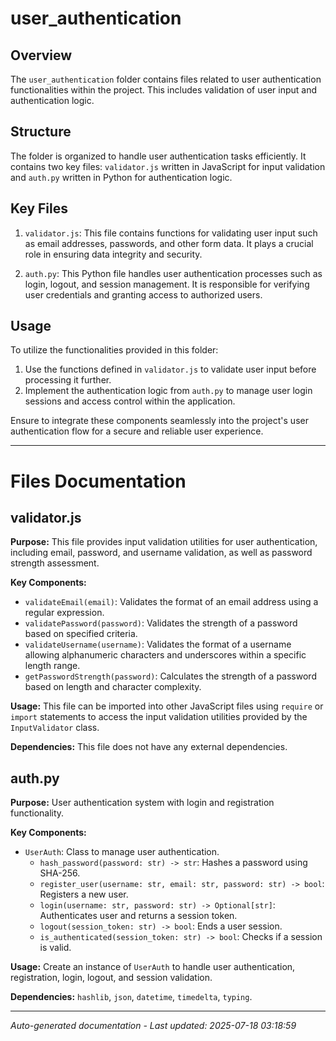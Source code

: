 # user_authentication

## Overview
The `user_authentication` folder contains files related to user authentication functionalities within the project. This includes validation of user input and authentication logic.

## Structure
The folder is organized to handle user authentication tasks efficiently. It contains two key files: `validator.js` written in JavaScript for input validation and `auth.py` written in Python for authentication logic.

## Key Files
1. `validator.js`: This file contains functions for validating user input such as email addresses, passwords, and other form data. It plays a crucial role in ensuring data integrity and security.
   
2. `auth.py`: This Python file handles user authentication processes such as login, logout, and session management. It is responsible for verifying user credentials and granting access to authorized users.

## Usage
To utilize the functionalities provided in this folder:
1. Use the functions defined in `validator.js` to validate user input before processing it further.
2. Implement the authentication logic from `auth.py` to manage user login sessions and access control within the application.

Ensure to integrate these components seamlessly into the project's user authentication flow for a secure and reliable user experience.

---

# Files Documentation

## validator.js

**Purpose:** This file provides input validation utilities for user authentication, including email, password, and username validation, as well as password strength assessment.

**Key Components:**
- `validateEmail(email)`: Validates the format of an email address using a regular expression.
- `validatePassword(password)`: Validates the strength of a password based on specified criteria.
- `validateUsername(username)`: Validates the format of a username allowing alphanumeric characters and underscores within a specific length range.
- `getPasswordStrength(password)`: Calculates the strength of a password based on length and character complexity.

**Usage:** This file can be imported into other JavaScript files using `require` or `import` statements to access the input validation utilities provided by the `InputValidator` class.

**Dependencies:** This file does not have any external dependencies.

## auth.py

**Purpose:** User authentication system with login and registration functionality.

**Key Components:**
- `UserAuth`: Class to manage user authentication.
  - `hash_password(password: str) -> str`: Hashes a password using SHA-256.
  - `register_user(username: str, email: str, password: str) -> bool`: Registers a new user.
  - `login(username: str, password: str) -> Optional[str]`: Authenticates user and returns a session token.
  - `logout(session_token: str) -> bool`: Ends a user session.
  - `is_authenticated(session_token: str) -> bool`: Checks if a session is valid.

**Usage:** Create an instance of `UserAuth` to handle user authentication, registration, login, logout, and session validation.

**Dependencies:** `hashlib`, `json`, `datetime`, `timedelta`, `typing`.

---
*Auto-generated documentation - Last updated: 2025-07-18 03:18:59*

